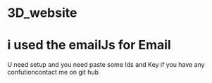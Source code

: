 # 3D_website


# i used  the emailJs for Email
U need setup and you need paste some Ids and Key if you have any confutioncontact me on git hub 

